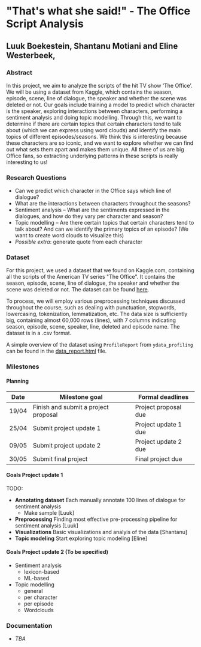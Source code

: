 # "That's what she said!" - The Office Script Analysis
## Luuk Boekestein, Shantanu Motiani and Eline Westerbeek, 

### Abstract

In this project, we aim to analyze the scripts of the hit TV show ‘The Office’. We will be using a dataset from Kaggle, which contains the season, episode, scene, line of dialogue, the speaker  and whether the scene was deleted or not. Our goals include training a model to predict which character is the speaker, exploring interactions between characters, performing a sentiment analysis and doing topic modelling. Through this, we want to determine if there are certain topics that certain characters tend to talk about (which we can express using word clouds) and identify the main topics of different episodes/seasons. We think this is interesting because these characters are so iconic, and we want to explore whether we can find out what sets them apart and makes them unique. All three of us are big Office fans, so extracting underlying patterns in these scripts is really interesting to us!

### Research Questions

- Can we predict which character in the Office says which line of dialogue?
- What are the interactions between characters throughout the seasons?
- Sentiment analysis – What are the sentiments expressed in the dialogues, and how do they vary per character and season?
- Topic modelling – Are there certain topics that certain characters tend to talk about? And can we identify the primary topics of an episode? (We want to create word clouds to visualize this)
- *Possible extra*: generate quote from each character

### Dataset

For this project, we used a dataset that we found on Kaggle.com, containing all the scripts of the American TV series "The Office". It contains the season, episode, scene, line of dialogue, the speaker  and whether the scene was deleted or not. The dataset can be found [here](https://www.kaggle.com/datasets/lillitarhea/the-office-script-lines).

To process, we will employ various preprocessing techniques discussed throughout the course, such as dealing with punctuation, stopwords, lowercasing, tokenization, lemmatization, etc. The data size is sufficiently big, containing almost 60,000 rows (lines), with 7 columns indicating season, episode, scene, speaker, line, deleted and episode name. The dataset is in a .csv format.

A simple overview of the dataset using `ProfileReport` from `ydata_profiling` can be found in the [data_report.html](data_report.html) file.

### Milestones

#### Planning

| Date | Milestone goal | Formal deadlines |
| --- | --- | --- |
| 19/04 | Finish and submit a project proposal | Project proposal due | 
25/04 | Submit project update 1 | Project update 1 due
| 09/05 | Submit project update 2| Project update 2 due
| 30/05 | Submit final project | Final project due

#### Goals Project update 1

TODO:
- **Annotating dataset** Each manually annotate 100 lines of dialogue for sentiment analysis
    - Make sample [Luuk]
- **Preprocessing** Finding most effective pre-processing pipeline for sentiment analysis [Luuk]
- **Visualizations** Basic visualizations and analyis of the data [Shantanu]
- **Topic modeling** Start exploring topic modeling [Eline]


#### Goals Project update 2 (To be specified)

- Sentiment analysis
    - lexicon-based
    - ML-based
- Topic modelling
    - general
    - per character
    - per episode
    - Wordclouds


### Documentation

- *TBA* 